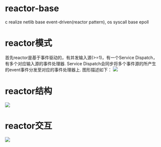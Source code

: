# reactor-base
c realize netlib base event-driven(reactor pattern), os syscall base epoll

# reactor模式
首先reactor是基于事件驱动的，有并发输入源(>=1)，有一个Service Dispatch，有多个对应输入源的事件处理器. Service Dispatch会同步将多个事件源的所产生的event事件分发至对应的事件处理器上. 图形描述如下：
![](https://github.com/eofpk/reactor-base/tree/master/image/simple.png)

# reactor结构
![](https://github.com/eofpk/reactor-base/tree/master/image/struct.png)

# reactor交互
![](https://github.com/eofpk/reactor-base/tree/master/image/seq.png)
